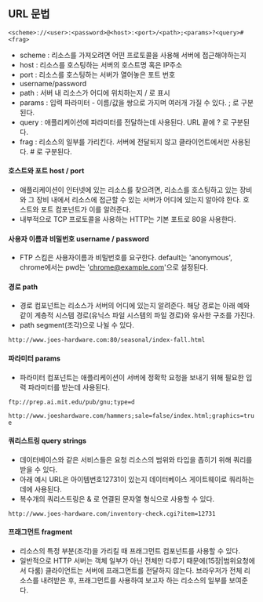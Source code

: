 
## URL 문법

```<scheme>://<user>:<password>@<host>:<port>/<path>;<params>?<query>#<frag> ```
- scheme : 리소스를 가져오려면 어떤 프로토콜을 사용해 서버에 접근해야하는지
- host : 리소스를 호스팅하는 서버의 호스트명 혹은 IP주소
- port : 리소스를 호스팅하는 서버가 열어놓은 포트 번호 
- username/password
- path : 서버 내 리소스가 어디에 위치하는지 / 로 표시
- params : 입력 파라미터 - 이름/값을 쌍으로 가지며 여러개 가질 수 있다. ; 로 구분된다.
- query : 애플리케이션에 파라미터를 전달하는데 사용된다. URL 끝에 ? 로 구분된다.
- frag : 리소스의 일부를 가리킨다. 서버에 전달되지 않고 클라이언트에서만 사용된다. # 로 구분된다.

#### 호스트와 포트 host / port
- 애플리케이션이 인터넷에 있는 리소스를 찾으려면, 리소스를 호스팅하고 있는 장비와 그 장비 내에서 리소스에 접근할 수 있는 서버가 어디에 있는지 알아야 한다. 호스트와 포트 컴포넌트가 이를 알려준다.
- 내부적으로 TCP 프로토콜을 사용하는 HTTP는 기본 포트로 80을 사용한다.

#### 사용자 이름과 비밀번호 username / password
- FTP 스킴은 사용자이름과 비밀번호를 요구한다. default는 'anonymous', chrome에서는 pwd는 'chrome@example.com'으로 설정된다.

#### 경로 path
- 경로 컴포넌트는 리소스가 서버의 어디에 있는지 알려준다. 해당 경로는 아래 예와 같이 계층적 시스템 경로(유닉스 파일 시스템의 파일 경로)와 유사한 구조를 가진다.
- path segment(조각)으로 나뉠 수 있다.

```http://www.joes-hardware.com:80/seasonal/index-fall.html```

#### 파라미터 params
- 파라미터 컴포넌트는 애플리케이션이 서버에 정확학 요청을 보내기 위해 필요한 입력 파라미터를 받는데 사용된다. 

```ftp://prep.ai.mit.edu/pub/gnu;type=d```

```http://www.joeshardware.com/hammers;sale=false/index.html;graphics=true```

#### 쿼리스트링 query strings
- 데이터베이스와 같은 서비스들은 요청 리소스의 범위와 타입을 좁히기 위해 쿼리를 받을 수 있다.
- 아래 예시 URL은 아이템번호12731이 있는지 데이터베이스 게이트웨이로 쿼리하는데에 사용된다.
- 복수개의 쿼리스트링은 & 로 연결된 문자열 형식으로 사용할 수 있다.

```http://www.joes-hardware.com/inventory-check.cgi?item=12731```

#### 프래그먼트 fragment
- 리소스의 특정 부분(조각)을 가리킬 때 프래그먼트 컴포넌트를 사용할 수 있다.
- 일반적으로 HTTP 서버는 객체 일부가 아닌 전체만 다루기 때문에(15장|범위요청에서 다룸) 클라이언트는 서버에 프래그먼트를 전달하지 않는다. 브라우저가 전체 리소스를 내려받은 후, 프래그먼트를 사용하여 보고자 하는 리소스의 일부를 보여준다.
